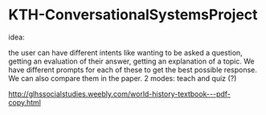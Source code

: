 # KTH-ConversationalSystemsProject



idea: 

the user can have different intents like wanting to be asked a question, getting an evaluation of their answer, getting an explanation of a topic. We have different prompts for each of these to get the best possible response. We can also compare them in the paper.
2 modes: teach and quiz (?)


http://glhssocialstudies.weebly.com/world-history-textbook---pdf-copy.html
